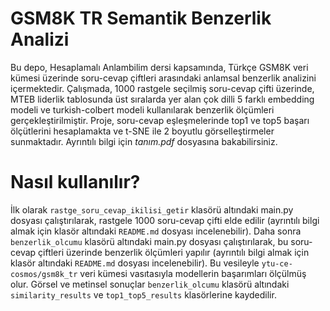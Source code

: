# GSM8K TR Semantik Benzerlik Analizi

Bu depo, Hesaplamalı Anlambilim dersi kapsamında, Türkçe GSM8K veri kümesi üzerinde soru-cevap çiftleri arasındaki anlamsal benzerlik analizini içermektedir. Çalışmada, 1000 rastgele seçilmiş soru-cevap çifti üzerinde, MTEB liderlik tablosunda üst sıralarda yer alan çok dilli 5 farklı embedding modeli ve turkish-colbert modeli kullanılarak benzerlik ölçümleri gerçekleştirilmiştir. Proje, soru-cevap eşleşmelerinde top1 ve top5 başarı ölçütlerini hesaplamakta ve t-SNE ile 2 boyutlu görselleştirmeler sunmaktadır. Ayrıntılı bilgi için *tanım.pdf* dosyasına bakabilirsiniz.

# Nasıl kullanılır?
İlk olarak `rastge_soru_cevap_ikilisi_getir` klasörü altındaki main.py dosyası çalıştırılarak, rastgele 1000 soru-cevap çifti elde edilir (ayrıntılı bilgi almak için klasör altındaki `README.md` dosyası incelenebilir). Daha sonra `benzerlik_olcumu` klasörü altındaki main.py dosyası çalıştırılarak, bu soru-cevap çiftleri üzerinde benzerlik ölçümleri yapılır (ayrıntılı bilgi almak için klasör altındaki `README.md` dosyası incelenebilir). Bu vesileyle `ytu-ce-cosmos/gsm8k_tr` veri kümesi vasıtasıyla modellerin başarımları ölçülmüş olur. Görsel ve metinsel sonuçlar `benzerlik_olcumu` klasörü altındaki `similarity_results` ve `top1_top5_results` klasörlerine kaydedilir. 